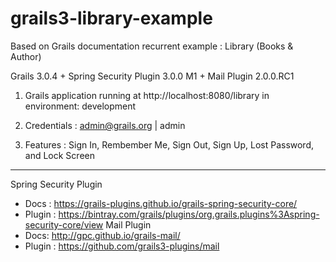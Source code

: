 # grails3-library-example
Based on Grails documentation recurrent example : Library (Books & Author)

Grails 3.0.4 + Spring Security Plugin 3.0.0 M1 + Mail Plugin 2.0.0.RC1

1) Grails application running at http://localhost:8080/library in environment: development

2) Credentials : admin@grails.org | admin

3) Features : Sign In, Rembember Me, Sign Out, Sign Up, Lost Password, and Lock Screen

----------------------------------------------------------------------------------------------
Spring Security Plugin
- Docs : https://grails-plugins.github.io/grails-spring-security-core/ 
- Plugin : https://bintray.com/grails/plugins/org.grails.plugins%3Aspring-security-core/view
Mail Plugin
- Docs: http://gpc.github.io/grails-mail/
- Plugin : https://github.com/grails3-plugins/mail
